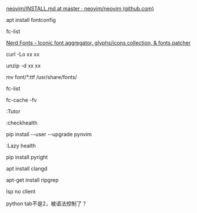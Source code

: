 [neovim/INSTALL.md at master · neovim/neovim (github.com)](https://github.com/neovim/neovim/blob/master/INSTALL.md#install-from-source)

apt install fontconfig

fc-list

[Nerd Fonts - Iconic font aggregator, glyphs/icons collection, & fonts patcher](https://www.nerdfonts.com/font-downloads)

curl -Lo xx xx

unzip -d xx xx

mv font/*.ttf /usr/share/fonts/

fc-list

fc-cache -fv

:Tutor

:checkhealth

pip install --user --upgrade pynvim

:Lazy health

pip install pyright

apt install clangd

apt-get install ripgrep

lsp no client

python tab不是2，被语法控制了？

